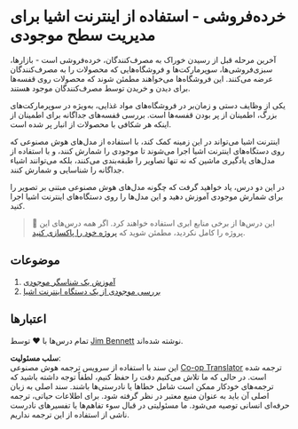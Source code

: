 <!--
CO_OP_TRANSLATOR_METADATA:
{
  "original_hash": "22a1d6e49f2a689fe5bfa7802a7241fc",
  "translation_date": "2025-08-25T20:43:34+00:00",
  "source_file": "5-retail/README.md",
  "language_code": "fa"
}
-->
# خرده‌فروشی - استفاده از اینترنت اشیا برای مدیریت سطح موجودی

آخرین مرحله قبل از رسیدن خوراک به مصرف‌کنندگان، خرده‌فروشی است - بازارها، سبزی‌فروشی‌ها، سوپرمارکت‌ها و فروشگاه‌هایی که محصولات را به مصرف‌کنندگان عرضه می‌کنند. این فروشگاه‌ها می‌خواهند مطمئن شوند که محصولات روی قفسه‌ها برای دیدن و خریدن توسط مصرف‌کنندگان موجود هستند.

یکی از وظایف دستی و زمان‌بر در فروشگاه‌های مواد غذایی، به‌ویژه در سوپرمارکت‌های بزرگ، اطمینان از پر بودن قفسه‌ها است. بررسی قفسه‌های جداگانه برای اطمینان از اینکه هر شکافی با محصولات از انبار پر شده است.

اینترنت اشیا می‌تواند در این زمینه کمک کند، با استفاده از مدل‌های هوش مصنوعی که روی دستگاه‌های اینترنت اشیا اجرا می‌شوند تا موجودی را شمارش کنند، و با استفاده از مدل‌های یادگیری ماشین که نه تنها تصاویر را طبقه‌بندی می‌کنند، بلکه می‌توانند اشیاء جداگانه را شناسایی و شمارش کنند.

در این دو درس، یاد خواهید گرفت که چگونه مدل‌های هوش مصنوعی مبتنی بر تصویر را برای شمارش موجودی آموزش دهید و این مدل‌ها را روی دستگاه‌های اینترنت اشیا اجرا کنید.

> 💁 این درس‌ها از برخی منابع ابری استفاده خواهند کرد. اگر همه درس‌های این پروژه را کامل نکردید، مطمئن شوید که [پروژه خود را پاکسازی کنید](../clean-up.md).

## موضوعات

1. [آموزش یک شناسگر موجودی](./lessons/1-train-stock-detector/README.md)
1. [بررسی موجودی از یک دستگاه اینترنت اشیا](./lessons/2-check-stock-device/README.md)

## اعتبارها

تمام درس‌ها با ♥️ توسط [Jim Bennett](https://GitHub.com/JimBobBennett) نوشته شده‌اند.

**سلب مسئولیت**:  
این سند با استفاده از سرویس ترجمه هوش مصنوعی [Co-op Translator](https://github.com/Azure/co-op-translator) ترجمه شده است. در حالی که ما تلاش می‌کنیم دقت را حفظ کنیم، لطفاً توجه داشته باشید که ترجمه‌های خودکار ممکن است شامل خطاها یا نادرستی‌ها باشند. سند اصلی به زبان اصلی آن باید به عنوان منبع معتبر در نظر گرفته شود. برای اطلاعات حیاتی، ترجمه حرفه‌ای انسانی توصیه می‌شود. ما مسئولیتی در قبال سوء تفاهم‌ها یا تفسیرهای نادرست ناشی از استفاده از این ترجمه نداریم.